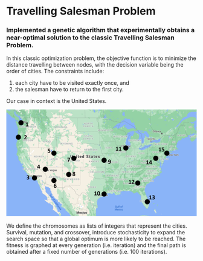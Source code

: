 # Travelling Salesman Problem
### Implemented a genetic algorithm that experimentally obtains a near-optimal solution to the classic Travelling Salesman Problem.

In this classic optimization problem, the objective function is to minimize the distance travelling between nodes, with the decision variable being the order of cities. The constraints include: 

 1) each city have to be visited exactly once, and 
 2) the salesman have to return to the first city.

Our case in context is the United States.

![alt text](https://github.com/christopherfkk/Travelling-Salesman-Problem/blob/main/tsp_genetic.png)

We define the chromosomes as lists of integers that represent the cities. Survival, mutation, and crossover, introduce stochasticity to expand the search space so that a global optimum is more likely to be reached. The fitness is graphed at every generation (i.e. iteration) and the final path is obtained after a fixed number of generations (i.e. 100 iterations). 

